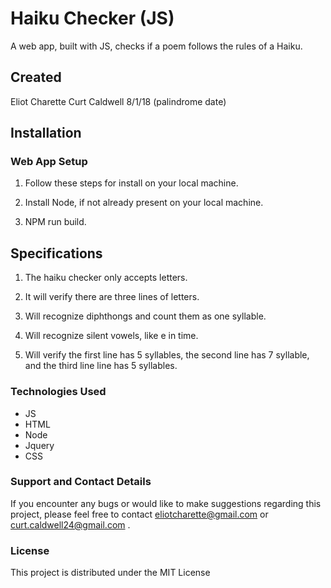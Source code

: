 # Haiku Checker (JS)

A web app, built with JS, checks if a poem follows the rules of a Haiku.

## Created
Eliot Charette
Curt Caldwell
8/1/18 (palindrome date)
## Installation

### Web App Setup

1. Follow these steps for  install on your local machine.

2. Install Node, if not already present on your local machine.

3. NPM run build.

## Specifications

1. The haiku checker only accepts letters.

2. It will verify there are three lines of letters.

3. Will recognize diphthongs and count them as one syllable.

4. Will recognize silent vowels, like e in time.

5. Will verify the first line has 5 syllables, the second line has 7 syllable, and the third line line has 5 syllables.

### Technologies Used

* JS
* HTML
* Node
* Jquery
* CSS

### Support and Contact Details
If you encounter any bugs or would like to make suggestions regarding this project, please feel free to contact eliotcharette@gmail.com or curt.caldwell24@gmail.com .



### License

This project is distributed under the MIT License

